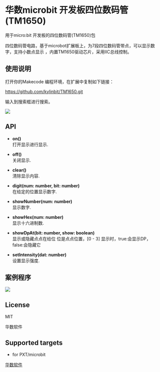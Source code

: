 # 华数microbit 开发板四位数码管 (TM1650)
用于micro:bit 开发板的四位数码管(TM1650)包  


四位数码管电路，基于microbot扩展板上，为7段四位数码管带点，可以显示数字，支持小数点显示
，内置TM1650驱动芯片，采用IIC总线控制。

## 使用说明

打开你的Makecode 编程环境，在扩展中复制如下链接： 

https://github.com/kylinbit/TM1650.git

输入到搜索框进行搜索。

![](https://raw.githubusercontent.com/microbit-makecode-packages/TM1650/master/4-LED.jpg)

## API

- **on()**  
打开显示进行显示.  

- **off()**  
关闭显示.  

- **clear()**  
清除显示内容.  

- **digit(num: number, bit: number)**  
在给定的位置显示数字.  

- **showNumber(num: number)**  
显示数字.  

- **showHex(num: number)**  
显示十六进制数.  

- **showDpAt(bit: number, show: boolean)**  
显示或隐藏点点在给位
位是点点位置，[0 - 3]
显示时，true:会显示DP，false:会隐藏它

- **setIntensity(dat: number)**  
设置显示强度.  

## 案例程序

![](https://raw.githubusercontent.com/microbit-makecode-packages/TM1650/master/demo.jpg)

## License  

MIT

华数软件

## Supported targets  

* for PXT/microbit


[华数软件](www.hs.com)
